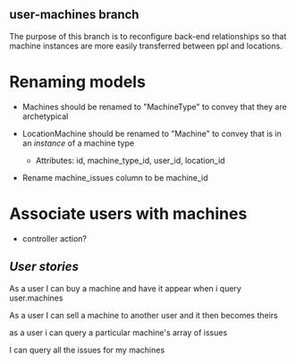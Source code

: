 ## user-machines branch

The purpose of this branch is to reconfigure back-end relationships so that
machine instances are more easily transferred between ppl and locations.

# Renaming models

* Machines should be renamed to "MachineType" to convey that they are archetypical

* LocationMachine should be renamed to "Machine" to convey that is in an *instance* of a machine type
  - Attributes: id, machine_type_id, user_id, location_id

* Rename machine_issues column to be machine_id

# Associate users with machines
 - controller action?

## *User stories* ##

As a user I can buy a machine and have it appear when i query user.machines

As a user I can sell a machine to another user and it then becomes theirs

as a user i can query a particular machine's array of issues

I can query all the issues for my machines
